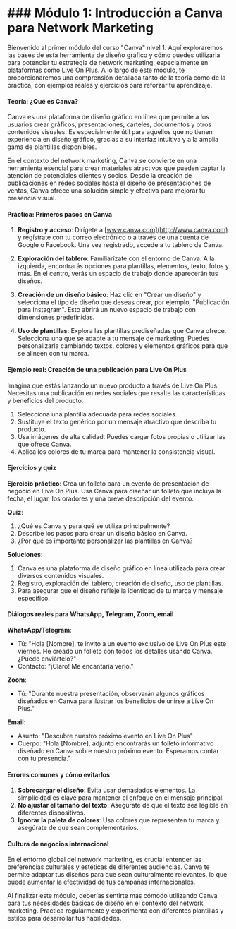 # ### Módulo 1: Introducción a Canva para Network Marketing

Bienvenido al primer módulo del curso "Canva" nivel 1. Aquí exploraremos las bases de esta herramienta de diseño gráfico y cómo puedes utilizarla para potenciar tu estrategia de network marketing, especialmente en plataformas como Live On Plus. A lo largo de este módulo, te proporcionaremos una comprensión detallada tanto de la teoría como de la práctica, con ejemplos reales y ejercicios para reforzar tu aprendizaje.

#### Teoría: ¿Qué es Canva?

Canva es una plataforma de diseño gráfico en línea que permite a los usuarios crear gráficos, presentaciones, carteles, documentos y otros contenidos visuales. Es especialmente útil para aquellos que no tienen experiencia en diseño gráfico, gracias a su interfaz intuitiva y a la amplia gama de plantillas disponibles.

En el contexto del network marketing, Canva se convierte en una herramienta esencial para crear materiales atractivos que pueden captar la atención de potenciales clientes y socios. Desde la creación de publicaciones en redes sociales hasta el diseño de presentaciones de ventas, Canva ofrece una solución simple y efectiva para mejorar tu presencia visual.

#### Práctica: Primeros pasos en Canva

1. **Registro y acceso**: Dirígete a [www.canva.com](http://www.canva.com) y regístrate con tu correo electrónico o a través de una cuenta de Google o Facebook. Una vez registrado, accede a tu tablero de Canva.

2. **Exploración del tablero**: Familiarízate con el entorno de Canva. A la izquierda, encontrarás opciones para plantillas, elementos, texto, fotos y más. En el centro, verás un espacio de trabajo donde aparecerán tus diseños.

3. **Creación de un diseño básico**: Haz clic en "Crear un diseño" y selecciona el tipo de diseño que deseas crear, por ejemplo, "Publicación para Instagram". Esto abrirá un nuevo espacio de trabajo con dimensiones predefinidas.

4. **Uso de plantillas**: Explora las plantillas prediseñadas que Canva ofrece. Selecciona una que se adapte a tu mensaje de marketing. Puedes personalizarla cambiando textos, colores y elementos gráficos para que se alineen con tu marca.

#### Ejemplo real: Creación de una publicación para Live On Plus

Imagina que estás lanzando un nuevo producto a través de Live On Plus. Necesitas una publicación en redes sociales que resalte las características y beneficios del producto.

1. Selecciona una plantilla adecuada para redes sociales.
2. Sustituye el texto genérico por un mensaje atractivo que describa tu producto.
3. Usa imágenes de alta calidad. Puedes cargar fotos propias o utilizar las que ofrece Canva.
4. Aplica los colores de tu marca para mantener la consistencia visual.

#### Ejercicios y quiz

**Ejercicio práctico**: Crea un folleto para un evento de presentación de negocio en Live On Plus. Usa Canva para diseñar un folleto que incluya la fecha, el lugar, los oradores y una breve descripción del evento.

**Quiz**:
1. ¿Qué es Canva y para qué se utiliza principalmente?
2. Describe los pasos para crear un diseño básico en Canva.
3. ¿Por qué es importante personalizar las plantillas en Canva?

**Soluciones**:
1. Canva es una plataforma de diseño gráfico en línea utilizada para crear diversos contenidos visuales.
2. Registro, exploración del tablero, creación de diseño, uso de plantillas.
3. Para asegurar que el diseño refleje la identidad de tu marca y mensaje específico.

#### Diálogos reales para WhatsApp, Telegram, Zoom, email

**WhatsApp/Telegram**:
- Tú: "Hola [Nombre], te invito a un evento exclusivo de Live On Plus este viernes. He creado un folleto con todos los detalles usando Canva. ¿Puedo enviártelo?"
- Contacto: "¡Claro! Me encantaría verlo."

**Zoom**:
- Tú: "Durante nuestra presentación, observarán algunos gráficos diseñados en Canva para ilustrar los beneficios de unirse a Live On Plus."

**Email**:
- Asunto: "Descubre nuestro próximo evento en Live On Plus"
- Cuerpo: "Hola [Nombre], adjunto encontrarás un folleto informativo diseñado en Canva sobre nuestro próximo evento. Esperamos contar con tu presencia."

#### Errores comunes y cómo evitarlos

1. **Sobrecargar el diseño**: Evita usar demasiados elementos. La simplicidad es clave para mantener el enfoque en el mensaje principal.
2. **No ajustar el tamaño del texto**: Asegúrate de que el texto sea legible en diferentes dispositivos.
3. **Ignorar la paleta de colores**: Usa colores que representen tu marca y asegúrate de que sean complementarios.

#### Cultura de negocios internacional

En el entorno global del network marketing, es crucial entender las preferencias culturales y estéticas de diferentes audiencias. Canva te permite adaptar tus diseños para que sean culturalmente relevantes, lo que puede aumentar la efectividad de tus campañas internacionales.

Al finalizar este módulo, deberías sentirte más cómodo utilizando Canva para tus necesidades básicas de diseño en el contexto del network marketing. Practica regularmente y experimenta con diferentes plantillas y estilos para desarrollar tus habilidades.